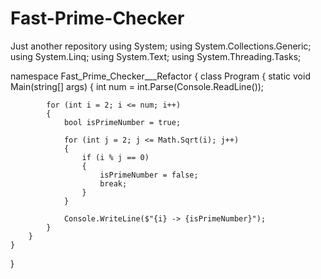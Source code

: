 # Fast-Prime-Checker
Just another repository
using System;
using System.Collections.Generic;
using System.Linq;
using System.Text;
using System.Threading.Tasks;

namespace Fast_Prime_Checker___Refactor
{
    class Program
    {
        static void Main(string[] args)
        {
            int num = int.Parse(Console.ReadLine());

            for (int i = 2; i <= num; i++)
            {
                bool isPrimeNumber = true;

                for (int j = 2; j <= Math.Sqrt(i); j++)
                {
                    if (i % j == 0)
                    {
                        isPrimeNumber = false;
                        break;
                    }
                }

                Console.WriteLine($"{i} -> {isPrimeNumber}");
            }
        }
    }
}
